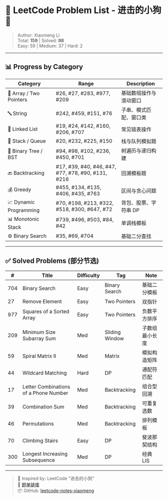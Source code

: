 # 🧠 LeetCode Problem List - 进击的小狗 🐶

> Author: Xiaomeng Li  
> Total: **159** | Solved: **98**  
> Easy: 59 | Medium: 37 | Hard: 2  

---

## 📊 Progress by Category

| Category | Range | Description |
|-----------|--------|-------------|
| 🧩 Array / Two Pointers | #26, #27, #283, #977, #209 | 基础数组操作与滑动窗口 |
| 🔤 String | #242, #459, #151, #76 | 子串、模式匹配、窗口类 |
| 🔁 Linked List | #19, #24, #142, #160, #206, #707 | 常见链表操作 |
| 🧱 Stack / Queue | #20, #232, #225, #150 | 栈与队列模拟题 |
| 🌳 Binary Tree / BST | #94, #98, #102, #236, #450, #701 | 树遍历与递归构建 |
| 🔙 Backtracking | #17, #39, #40, #46, #47, #77, #78, #90, #131, #216 | 回溯模板题 |
| 💰 Greedy | #455, #134, #135, #406, #435, #763 | 区间与贪心问题 |
| 📈 Dynamic Programming | #70, #198, #213, #322, #518, #300, #647, #72 | 背包、股票、字符串 DP |
| 📊 Monotonic Stack | #739, #496, #503, #84, #42 | 单调栈模板 |
| ⚙️ Binary Search | #35, #69, #704 | 基础二分查找 |

---

## ✅ Solved Problems (部分节选)
| # | Title | Difficulty | Tag | Note |
|---|--------|-------------|------|------|
| 704 | Binary Search | Easy | Binary Search | 基础二分模板 |
| 27 | Remove Element | Easy | Two Pointers | 双指针 |
| 977 | Squares of a Sorted Array | Easy | Two Pointers | 负数平方排序 |
| 209 | Minimum Size Subarray Sum | Med | Sliding Window | 子数组最小长度 |
| 59 | Spiral Matrix II | Med | Matrix | 模拟构造矩阵 |
| 44 | Wildcard Matching | Hard | DP | 通配符匹配 |
| 17 | Letter Combinations of a Phone Number | Med | Backtracking | 组合型回溯 |
| 39 | Combination Sum | Med | Backtracking | 可重复选数 |
| 46 | Permutations | Med | Backtracking | 排列模板 |
| 70 | Climbing Stairs | Easy | DP | 斐波那契结构 |
| 300 | Longest Increasing Subsequence | Med | DP | 经典 LIS |

---

> 📘 Inspired by: LeetCode “进击的小狗”  
> 📍 [题单链接](https://leetcode.com/problem-list/2u418x6r/)  
> 📦 GitHub: [leetcode-notes-xiaomeng](https://github.com/lanseylee/leetcode-notes-xiaomeng)
